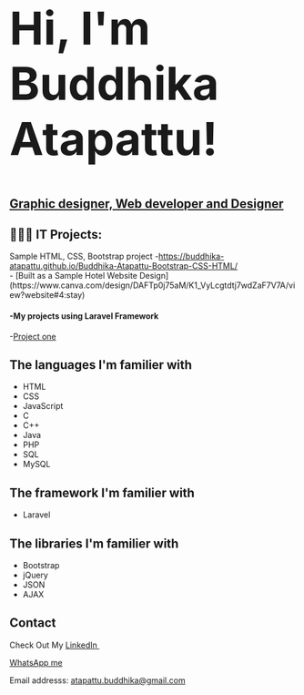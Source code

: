 <h1 style="font-size:5rem">Hi, I'm Buddhika Atapattu!</h1>
<h2><a href="https://github.com/Buddhika-Atapattu" >Graphic designer, Web developer and Designer</a></h2>

<h2>👨🏽‍💻 IT Projects:</h2>
  Sample HTML, CSS, Bootstrap project
  -<a href="https://buddhika-atapattu.github.io/Buddhika-Atapattu-Bootstrap-CSS-HTML/">https://buddhika-atapattu.github.io/Buddhika-Atapattu-Bootstrap-CSS-HTML/</a><br>
  - [Built as a Sample Hotel Website Design](https://www.canva.com/design/DAFTp0j75aM/K1_VyLcgtdtj7wdZaF7V7A/view?website#4:stay)<br>
  
  <h4>-My projects using Laravel Framework</h4>
  -<a href="https://github.com/Buddhika-Atapattu/Buddhika-Atapattu-Laravel-Progect-One">Project one</a><br>

<h2>The languages I'm familier with</h2>
<ul>
  <li>HTML</li>
  <li>CSS</li>
  <li>JavaScript</li>
  <li>C</li>
  <li>C++</li>
  <li>Java</li>
  <li>PHP</li>
  <li>SQL</li>
  <li>MySQL</li>
</ul>

<h2>The framework I'm familier with</h2>
<ul>
  <li>Laravel</li>
</ul>

<h2>The libraries I'm familier with</h2>
<ul>
  <li>Bootstrap</li>
  <li>jQuery</li>
  <li>JSON</li>
  <li>AJAX</li>
</ul>

<h2>Contact</h2>
<p>Check Out My <a href="https://www.linkedin.com/in/buddhika-atapattu-ba3705b5/">LinkedIn </a></p>
<p><a href="https://wa.me/971583050414">WhatsApp me</a></p>
<p>Email addresss: <a href="mailto:atapattu.buddhika@gmail.com">atapattu.buddhika@gmail.com</a>
